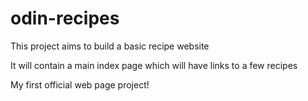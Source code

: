 # odin-recipes

This project aims to build a basic recipe website

It will contain a main index page which will have links to
a few recipes

My first official web page project!